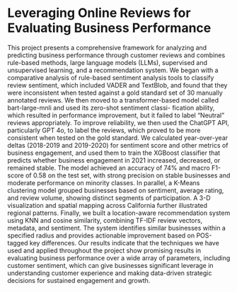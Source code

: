 # Leveraging Online Reviews for Evaluating Business Performance
This project presents a comprehensive framework for analyzing and predicting business
performance through customer reviews and combines rule-based methods, large language
models (LLMs), supervised and unsupervised learning, and a recommendation system. We
began with a comparative analysis of rule-based sentiment analysis tools to classify review
sentiment, which included VADER and TextBlob, and found that they were inconsistent
when tested against a gold standard set of 30 manually annotated reviews. We then moved
to a transformer-based model called bart-large-mnli and used its zero-shot sentiment classi-
fication ability, which resulted in performance improvement, but it failed to label “Neutral”
reviews appropriately. To improve reliability, we then used the ChatGPT API, particularly
GPT 4o, to label the reviews, which proved to be more consistent when tested on the gold
standard.
We calculated year-over-year deltas (2018-2019 and 2019-2020) for sentiment score and
other metrics of business engagement, and used them to train the XGBoost classifier that
predicts whether business engagement in 2021 increased, decreased, or remained stable. The
model achieved an accuracy of 74% and macro F1-score of 0.58 on the test set, with strong
precision on stable businesses and moderate performance on minority classes.
In parallel, a K-Means clustering model grouped businesses based on sentiment, average
rating, and review volume, showing distinct segments of participation. A 3-D visualization
and spatial mapping across California further illustrated regional patterns. Finally, we built a
location-aware recommendation system using KNN and cosine similarity, combining TF-IDF
review vectors, metadata, and sentiment. The system identifies similar businesses within a
specified radius and provides actionable improvement based on POS-tagged key differences.
Our results indicate that the techniques we have used and applied throughout the project
show promising results in evaluating business performance over a wide array of parameters,
including customer sentiment, which can give businesses significant leverage in understanding
customer experience and making data-driven strategic decisions for sustained engagement
and growth.
